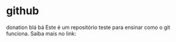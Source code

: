 # github
 donation
blá bá
Este é um repositório teste para ensinar como o git funciona.
Saiba mais no link:
